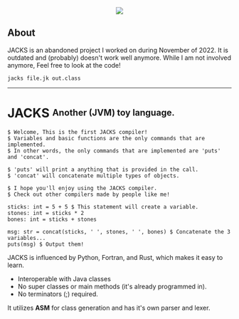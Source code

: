 <p align="center">
  <img src="https://u.cubeupload.com/ihavecandy/rszjackstext.png">
  
</p>


## About
JACKS is an abandoned project I worked on during November of 2022. It is outdated and (probably) doesn't work well anymore.  While I am not involved anymore, Feel free to look at the code! 

```
jacks file.jk out.class
```
---

# JACKS <sup><sub>**Another (JVM) toy language.**</sub></sup>
```
$ Welcome, This is the first JACKS compiler!
$ Variables and basic functions are the only commands that are implemented.
$ In other words, the only commands that are implemented are 'puts' and 'concat'.

$ 'puts' will print a anything that is provided in the call.
$ 'concat' will concatenate multiple types of objects.

$ I hope you'll enjoy using the JACKS compiler.
$ Check out other compilers made by people like me!

sticks: int = 5 + 5 $ This statement will create a variable.
stones: int = sticks * 2
bones: int = sticks + stones

msg: str = concat(sticks, ' ', stones, ' ', bones) $ Concatenate the 3 variables...
puts(msg) $ Output them!
```
JACKS is influenced by Python, Fortran, and Rust, which makes it easy to learn. 

- Interoperable with Java classes
- No super classes or main methods (it's already programmed in).
- No terminators (;) required.

It utilizes **ASM** for class generation and has it's own parser and lexer. 

 
